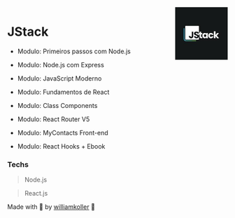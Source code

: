 <img src="./img/jstack.jpeg" alt="Nestjs" title="Nestjs" height="120" width="120" align="right"/>

# JStack

- Modulo: Primeiros passos com Node.js

- Modulo: Node.js com Express

- Modulo: JavaScript Moderno

- Modulo: Fundamentos de React

- Modulo: Class Components

- Modulo: React Router V5

- Modulo: MyContacts Front-end

- Modulo: React Hooks + Ebook

### Techs

> Node.js 

> React.js

Made with 🖤 by [williamkoller](https://github.com/williamkoller) :wave:
